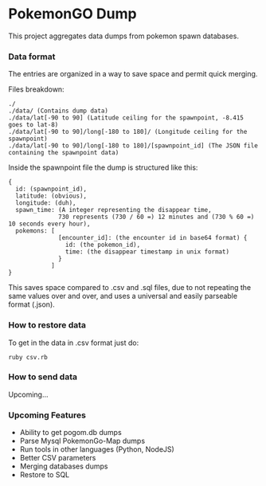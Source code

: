 # PokemonGO Dump

This project aggregates data dumps from pokemon spawn databases.

### Data format

The entries are organized in a way to save space and permit quick merging.

Files breakdown:

```
./
./data/ (Contains dump data)
./data/lat[-90 to 90] (Latitude ceiling for the spawnpoint, -8.415 goes to lat-8)
./data/lat[-90 to 90]/long[-180 to 180]/ (Longitude ceiling for the spawnpoint)
./data/lat[-90 to 90]/long[-180 to 180]/[spawnpoint_id] (The JSON file containing the spawnpoint data)
```

Inside the spawnpoint file the dump is structured like this:

```
{
  id: (spawnpoint_id),
  latitude: (obvious),
  longitude: (duh),
  spawn_time: (A integer representing the disappear time,
              730 represents (730 / 60 =) 12 minutes and (730 % 60 =) 10 seconds every hour),
  pokemons: [
              [encounter_id]: (the encounter id in base64 format) {
                id: (the pokemon_id),
                time: (the disappear timestamp in unix format)
              }
            ]
}
```
This saves space compared to .csv and .sql files, due to not repeating the same values over and over, and uses a universal and easily parseable format (.json).

### How to restore data

To get in the data in .csv format just do:
```
ruby csv.rb
```

### How to send data

Upcoming...

### Upcoming Features

* Ability to get pogom.db dumps
* Parse Mysql PokemonGo-Map dumps
* Run tools in other languages (Python, NodeJS)
* Better CSV parameters
* Merging databases dumps
* Restore to SQL
